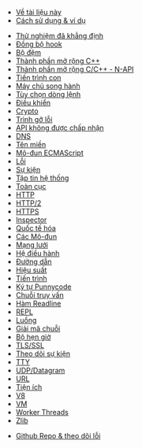 <!--
  NB(chrisdickinson): if you move this file, be sure to update
  tools/doc/html.js to point at the new location.
-->

<!--introduced_in=v0.10.0-->

* [Về tài liệu này](documentation.html)
* [Cách sử dụng & ví dụ](synopsis.html)

<div class="line"></div>

* [Thử nghiệm đã khẳng định](assert.html)
* [Đồng bộ hook](async_hooks.html)
* [Bộ đệm](buffer.html)
* [Thành phần mở rộng C++](addons.html)
* [Thành phần mở rộng C/C++ - N-API](n-api.html)
* [Tiến trình con](child_process.html)
* [Máy chủ song hành](cluster.html)
* [Tùy chọn dòng lệnh](cli.html)
* [Điều khiển](console.html)
* [Crypto](crypto.html)
* [Trình gỡ lỗi](debugger.html)
* [API không được chấp nhận](deprecations.html)
* [DNS](dns.html)
* [Tên miền](domain.html)
* [Mô-đun ECMAScript](esm.html)
* [Lỗi](errors.html)
* [Sự kiện](events.html)
* [Tập tin hệ thống](fs.html)
* [Toàn cục](globals.html)
* [HTTP](http.html)
* [HTTP/2](http2.html)
* [HTTPS](https.html)
* [Inspector](inspector.html)
* [Quốc tế hóa](intl.html)
* [Các Mô-đun](modules.html)
* [Mạng lưới](net.html)
* [Hệ điều hành](os.html)
* [Đường dẫn](path.html)
* [Hiệu suất](perf_hooks.html)
* [Tiến trình](process.html)
* [Ký tự Punnycode](punycode.html)
* [Chuỗi truy vấn](querystring.html)
* [Hàm Readline](readline.html)
* [REPL](repl.html)
* [Luồng](stream.html)
* [Giải mã chuỗi](string_decoder.html)
* [Bộ hẹn giờ](timers.html)
* [TLS/SSL](tls.html)
* [Theo dõi sự kiện](tracing.html)
* [TTY](tty.html)
* [UDP/Datagram](dgram.html)
* [URL](url.html)
* [Tiện ích](util.html)
* [V8](v8.html)
* [VM](vm.html)
* [Worker Threads](worker_threads.html)
* [Zlib](zlib.html)

<div class="line"></div>

* [Github Repo & theo dõi lỗi](https://github.com/nodejs/node)